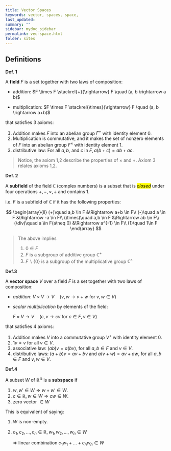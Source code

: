 ```yaml
---
title: Vector Spaces
keywords: vector, spaces, space,
last_updated: 
summary: ""
sidebar: mydoc_sidebar
permalink: vec-space.html
folder: sites
---
```


<script>
MathJax = {
  tex: {
    inlineMath: [['$', '$'], ['\\(', '\\)']]
  },
  svg: {
    fontCache: 'global'
  }
};
</script>
<script type="text/javascript" id="MathJax-script" async
  src="https://cdn.jsdelivr.net/npm/mathjax@3/es5/tex-svg.js">
</script>

## Definitions

**Def. 1**

A **field** $F$ is a set together  with two laws of composition:

- addition: $F \times F \stackrel{+}{\rightarrow} F \quad (a, b \rightarrow a b)$

- multiplication: $F \times F \stackrel{\times}{\rightarrow} F \quad (a, b \rightarrow a+b)$ 

that satisfies 3 axioms:

1. Addition makes $F$ into an abelian group $F^{+}$ with identity element 0.
2. Multiplication is commutative, and it makes the set of nonzero elements of $F$ into an abelian group $F^{\times}$ with identity element 1.
3. distributive law: For all $a, b$, and $c$ in $F, a(b+c)=a b+a c$.

> Notice, the axiom 1,2 describe the properties of $\times$ and $+$. Axiom 3 relates axioms 1,2.

**Def. 2**

A **subfield** of the field $\mathbb{C}$ (complex numbers) is a subset that is <mark>*closed*</mark> under four operations $+, -, \times, \div$ and contains $1$.

i.e. $F$ is a subfield of $\mathbb{C}$ if it has the following properties:

$$
\begin{array}{ll}
 (+)\quad a,b \in F &\Rightarrow a+b \in F\\
 (-)\quad a \in F &\Rightarrow -a \in F\\
 (\times)\quad a,b \in F &\Rightarrow ab \in F\\
 (\div)\quad a \in F(a\neq 0) &\Rightarrow a^{-1} \in F\\
(1)\quad 1\in F
\end{array}
$$

> The above implies
> 1. $0\in F$
> 2. $F$ is a subgroup of additive group $\mathbb{C^+}$
> 3. $F \backslash \{0\}$ is a subgroup of the multiplicative group $\mathbb{C^\times}$

**Def.3**

A **vector space** $V$ over a field $F$ is a set together with two laws of composition:
- *addition*: 
$V \times V \rightarrow V\quad (v, w \rightarrow v+w$ for $v,w \in V)$
- *scalar multiplication* by elements of the field: 
  
    $F \times V \rightarrow V\quad (c, v \rightarrow cv$ for $c \in F, v\in V)$

that satisfies 4 axioms:
1. Addition makes $V$ into a commutative group $V^+$ with identity element $0$.
2. $1v=v$ for all $v\in V$.
3. associative law: $(ab)v=a(bv)$, for all $a,b \in F$ and $v\in V$.
4. distributive laws: $(a+b)v=av+bv$ and $a(v+w)=av+aw$, for all $a,b \in F$ and $v,w \in V$.

**Def.4**

A subset $W$ of $\mathbb{R^n}$ is a **subspace** if
1. $w,w'\in W\Rightarrow w+w'\in W$.
2. $c\in \mathbb{R},w \in W \Rightarrow cw\in W.$
3. zero vector $\in W$

This is equivalent of saying:
1. $W$ is non-empty.
2. $c_1,c_2,...,c_n\in \mathbb{R}, w_1,w_2,...,w_n\in W$
   
   $\Rightarrow$ linear combination $c_1w_1+...+c_nw_n \in W$